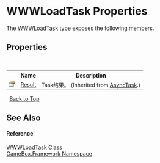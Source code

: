 # WWWLoadTask Properties
 

The <a href="799299d4-2a80-d744-ed27-1e8d57285d01">WWWLoadTask</a> type exposes the following members.


## Properties
&nbsp;<table><tr><th></th><th>Name</th><th>Description</th></tr><tr><td>![Public property](media/pubproperty.gif "Public property")</td><td><a href="72495268-26ef-4644-f968-7a443c34edb8">Result</a></td><td>
Task结果。
 (Inherited from <a href="6b13ee22-910d-81b0-00d6-f25003f7b115">AsyncTask</a>.)</td></tr></table>&nbsp;
<a href="#wwwloadtask-properties">Back to Top</a>

## See Also


#### Reference
<a href="799299d4-2a80-d744-ed27-1e8d57285d01">WWWLoadTask Class</a><br /><a href="a8957fe6-9cc0-3a6d-cd5c-a2a246efee1e">GameBox.Framework Namespace</a><br />